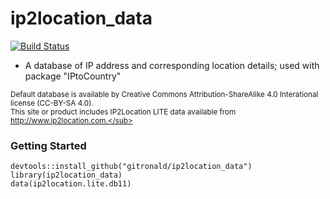 # ip2location_data

[![Build Status](https://travis-ci.org/gitronald/ip2location_data.svg?branch=master)](https://travis-ci.org/gitronald/ip2location_data)

<!--
[![CRAN_Downloads_Badge](http://cranlogs.r-pkg.org/badges/grand-total/IPtoCountryDB11)](http://cran.r-project.org/package=ip2location_data)
[![CRAN_Status_Badge](http://www.r-pkg.org/badges/version/ip2location_data)](http://cran.r-project.org/package=ip2location_data)
-->


* A database of IP address and corresponding location details; used with package "IPtoCountry"

<sub>Default database is available by Creative Commons Attribution-ShareAlike 4.0 Interational license (CC-BY-SA 4.0).  
This site or product includes IP2Location LITE data available from http://www.ip2location.com.</sub>

### Getting Started
``` {r}
devtools::install_github("gitronald/ip2location_data")
library(ip2location_data)
data(ip2location.lite.db11)
```

